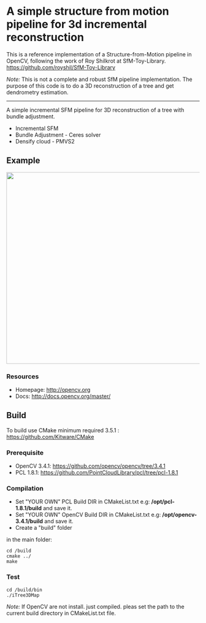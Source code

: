 
# A simple structure from motion pipeline for 3d incremental reconstruction

This is a reference implementation of a Structure-from-Motion pipeline in OpenCV, following the work of Roy Shilkrot at SfM-Toy-Library. https://github.com/royshil/SfM-Toy-Library

*Note:* This is not a complete and robust SfM pipeline implementation. The purpose of this code is to do a 3D reconstruction of a tree and get dendrometry estimation. 

----------------------

A simple incremental SFM pipeline for 3D reconstruction of a tree with bundle adjustment. 
* Incremental SFM
* Bundle Adjustment - Ceres solver
* Densify cloud - PMVS2 

## Example

<img src="./img/example.png" align="center" height="500" width="700"><br>

### Resources

* Homepage: <http://opencv.org>
* Docs: <http://docs.opencv.org/master/>

## Build 

To build use CMake minimum required 3.5.1 : https://github.com/Kitware/CMake

### Prerequisite
- OpenCV 3.4.1: https://github.com/opencv/opencv/tree/3.4.1
- PCL 1.8.1: https://github.com/PointCloudLibrary/pcl/tree/pcl-1.8.1

### Compilation
* Set "YOUR OWN" PCL Build DIR in CMakeList.txt e.g: **/opt/pcl-1.8.1/build** and save it.
* Set "YOUR OWN" OpenCV Build DIR in CMakeList.txt e.g: **/opt/opencv-3.4.1/build** and save it.
* Create a "build" folder

in the main folder:

    cd /build  
    cmake ../
    make
 	 
### Test
	cd /build/bin
	./iTree3DMap

*Note:*
If OpenCV are not install. just compiled. pleas set the path to the current build directory in CMakeList.txt file.



